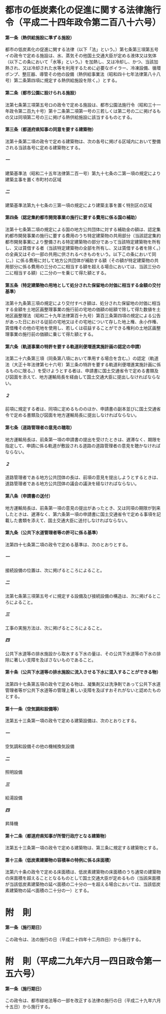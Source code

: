 # 都市の低炭素化の促進に関する法律施行令（平成二十四年政令第二百八十六号）
#### 第一条（熱供給施設に準ずる施設）
都市の低炭素化の促進に関する法律（以下「法」という。）第七条第三項第五号イの政令で定める施設は、水、蒸気その他国土交通大臣が定める液体又は気体（以下この条において「水等」という。）を加熱し、又は冷却し、かつ、当該加熱され、又は冷却された水等を利用するために必要なボイラー、冷凍設備、循環ポンプ、整圧器、導管その他の設備（熱供給事業法（昭和四十七年法律第八十八号）第二条第四項に規定する熱供給施設を除く。）とする。
#### 第二条（都市公園に設けられる施設）
法第七条第三項第五号ロの政令で定める施設は、都市公園法施行令（昭和三十一年政令第二百九十号）第十二条第二項第一号の三若しくは第二号の二に掲げるもの又は同項第二号の三に掲げる熱供給施設に該当するものとする。
#### 第三条（都道府県知事の同意を要する建築物）
法第十条第二項の政令で定める建築物は、次の各号に掲げる区域内において整備される当該各号に定める建築物とする。
##### 一
建築基準法（昭和二十五年法律第二百一号）第九十七条の二第一項の規定により建築主事を置く市町村の区域
##### 二
建築基準法第九十七条の三第一項の規定により建築主事を置く特別区の区域
#### 第四条（認定集約都市開発事業の施行に要する費用に係る国の補助）
法第十七条第二項の規定による国の地方公共団体に対する補助金の額は、認定集約都市開発事業の施行に要する費用のうち特定建築物の共用部分（当該認定集約都市開発事業により整備される特定建築物の部分であって当該特定建築物を所有し、又は賃借する者（当該特定建築物の全部を所有し、又は賃借する者を除く。）の全員又はその一部の共用に供されるべきものをいう。以下この条において同じ。）に係る費用に対して地方公共団体が補助する額（その額が特定建築物の共用部分に係る費用の三分の二に相当する額を超える場合においては、当該三分の二に相当する額）に二分の一を乗じて得た額とする。
#### 第五条（特定建築物の用地として処分された保留地の対価に相当する金額の交付基準）
法第十九条第三項の規定により交付すべき額は、処分された保留地の対価に相当する金額を土地区画整理事業の施行前の宅地の価額の総額で除して得た数値を土地区画整理法（昭和二十九年法律第百十九号）第百三条第四項の規定による公告があった日における従前の宅地又はその宅地について存した地上権、永小作権、賃借権その他の宅地を使用し、若しくは収益することができる権利の土地区画整理事業の施行前の価額に乗じて得た額とする。
#### 第六条（軌道事業の特許を要する軌道利便増進実施計画の認定の申請）
法第二十六条第三項（同条第八項において準用する場合を含む。）の認定（軌道法（大正十年法律第七十六号）第三条の特許を要する軌道利便増進実施計画に係るものに限る。）を受けようとする者は、申請書に国土交通省令で定める書類及び図面を添えて、地方運輸局長を経由して国土交通大臣に提出しなければならない。
##### ２
前項に規定する者は、同項に定めるもののほか、申請書の副本並びに国土交通省令で定める書類及び図面を地方運輸局長に提出しなければならない。
#### 第七条（道路管理者の意見の聴取）
地方運輸局長は、前条第一項の申請書の提出を受けたときは、遅滞なく、期限を指定して、申請に係る軌道が敷設される道路の道路管理者の意見を聴かなければならない。
##### ２
道路管理者である地方公共団体の長は、前項の意見を提出しようとするときは、道路管理者である地方公共団体の議会の議決を経なければならない。
#### 第八条（申請書の送付）
地方運輸局長は、前条第一項の意見の提出があったとき、又は同項の期限が到来したときは、遅滞なく、第六条第一項の申請書に国土交通省令で定める事項を記載した書類を添えて、国土交通大臣に送付しなければならない。
#### 第九条（公共下水道管理者等の許可に係る基準）
法第四十七条第二項の政令で定める基準は、次のとおりとする。
##### 一
接続設備の位置は、次に掲げるところによること。
##### 二
法第七条第三項第五号イに規定する設備及び接続設備の構造は、次に掲げるところによること。
##### 三
工事の実施方法は、次に掲げるところによること。
##### 四
公共下水道等の排水施設から取水する下水の量は、その公共下水道等の下水の排除に著しい支障を及ぼさないものであること。
#### 第十条（公共下水道等の排水施設に流入させる下水に混入することができる物）
法第四十七条第五項の政令で定める物は、凝集剤又は洗浄剤であって公共下水道管理者等が公共下水道等の管理上著しい支障を及ぼすおそれがないと認めたものとする。
#### 第十一条（空気調和設備等）
法第五十三条第一項の政令で定める建築設備は、次のとおりとする。
##### 一
空気調和設備その他の機械換気設備
##### 二
照明設備
##### 三
給湯設備
##### 四
昇降機
#### 第十二条（都道府県知事が所管行政庁となる建築物）
法第五十三条第一項の政令で定める建築物は、第三条に規定する建築物とする。
#### 第十三条（低炭素建築物の容積率の特例に係る床面積）
法第六十条の政令で定める床面積は、低炭素建築物の床面積のうち通常の建築物の床面積を超えることとなるものとして国土交通大臣が定めるもの（当該床面積が当該低炭素建築物の延べ面積の二十分の一を超える場合においては、当該低炭素建築物の延べ面積の二十分の一）とする。
# 附　則
#### 第一条（施行期日）
この政令は、法の施行の日（平成二十四年十二月四日）から施行する。
# 附　則（平成二九年六月一四日政令第一五六号）
#### 第一条（施行期日）
この政令は、都市緑地法等の一部を改正する法律の施行の日（平成二十九年六月十五日）から施行する。

